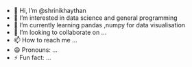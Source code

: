- 👋 Hi, I’m @shrinikhaythan
- 👀 I’m interested in data science and general programming 
- 🌱 I’m currently learning pandas ,numpy for data visualisation
- 💞️ I’m looking to collaborate on ...
- 📫 How to reach me ...
- 😄 Pronouns: ...
- ⚡ Fun fact: ...

<!---
shrinikhaythan/shrinikhaythan is a ✨ special ✨ repository because its `README.md` (this file) appears on your GitHub profile.
You can click the Preview link to take a look at your changes.
--->
